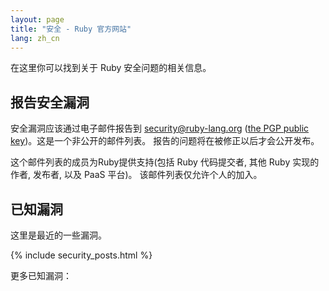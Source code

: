 ```yaml
---
layout: page
title: "安全 - Ruby 官方网站"
lang: zh_cn
---
```


在这里你可以找到关于 Ruby 安全问题的相关信息。

## 报告安全漏洞

安全漏洞应该通过电子邮件报告到 security@ruby-lang.org ([the PGP public key](/security.asc))。这是一个非公开的邮件列表。 报告的问题将在被修正以后才会公开发布。

这个邮件列表的成员为Ruby提供支持(包括 Ruby 代码提交者, 其他 Ruby 实现的作者, 发布者, 以及 PaaS 平台)。
该邮件列表仅允许个人的加入。

## 已知漏洞

这里是最近的一些漏洞。

{% include security_posts.html %}

更多已知漏洞：


